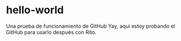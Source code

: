 # hello-world
Una prueba de funcionamiento de GitHub
Yay, aqui estoy probando el GitHub para usarlo después con Rito.

